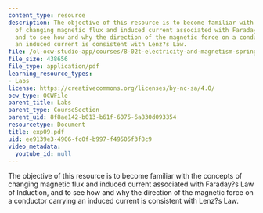 ```yaml
---
content_type: resource
description: The objective of this resource is to become familiar with the concepts
  of changing magnetic flux and induced current associated with Faraday?s Law of Induction,
  and to see how and why the direction of the magnetic force on a conductor carrying
  an induced current is consistent with Lenz?s Law.
file: /ol-ocw-studio-app/courses/8-02t-electricity-and-magnetism-spring-2005/ee9139e34906fc0fb997f49505f3f8c9_exp09.pdf
file_size: 438656
file_type: application/pdf
learning_resource_types:
- Labs
license: https://creativecommons.org/licenses/by-nc-sa/4.0/
ocw_type: OCWFile
parent_title: Labs
parent_type: CourseSection
parent_uid: 8f8ae142-b013-b61f-6075-6a830d093354
resourcetype: Document
title: exp09.pdf
uid: ee9139e3-4906-fc0f-b997-f49505f3f8c9
video_metadata:
  youtube_id: null
---
```

The objective of this resource is to become familiar with the concepts of changing magnetic flux and induced current associated with Faraday?s Law of Induction, and to see how and why the direction of the magnetic force on a conductor carrying an induced current is consistent with Lenz?s Law.